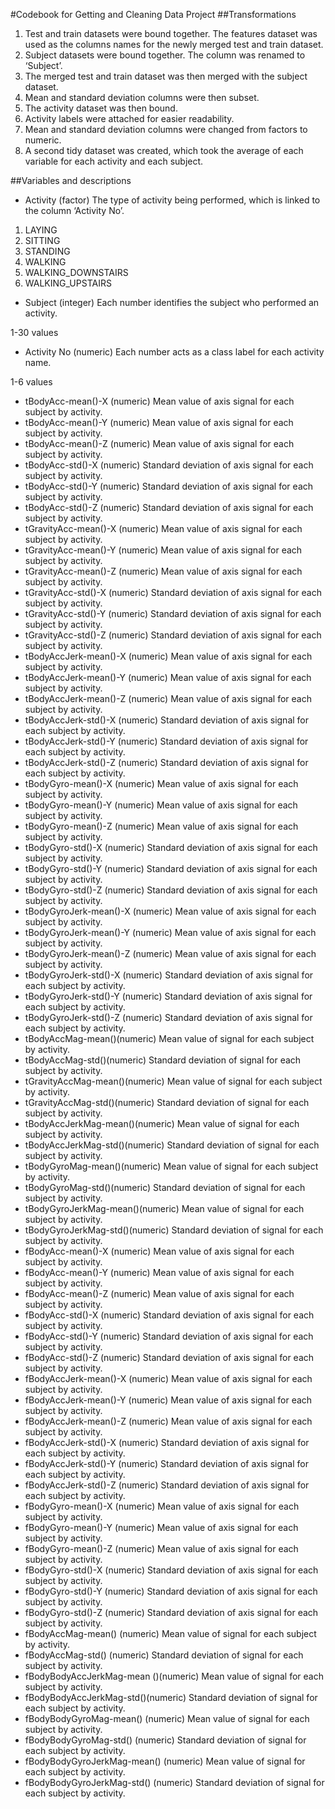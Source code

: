 #Codebook for Getting and Cleaning Data Project
##Transformations
1.	Test and train datasets were bound together. The features dataset was used as the columns names for the newly merged test and train dataset.
2.	Subject datasets were bound together. The column was renamed to ‘Subject’.
3.	The merged test and train dataset was then merged with the subject dataset.
4.	Mean and standard deviation columns were then subset.
5.	The activity dataset was then bound.
6.	Activity labels were attached for easier readability.
7.	Mean and standard deviation columns were changed from factors to numeric.
8.	A second tidy dataset was created, which took the average of each variable for each activity and each subject.

##Variables and descriptions
- Activity (factor) The type of activity being performed, which is linked to the column ‘Activity No’.

1.	LAYING 
2.	SITTING
3.	STANDING
4.	WALKING
5.	WALKING_DOWNSTAIRS
6.	WALKING_UPSTAIRS

- Subject (integer) Each number identifies the subject who performed an activity.

1-30 values
 
- Activity No (numeric) Each number acts as a class label for each activity name.

1-6 values

- tBodyAcc-mean()-X (numeric) Mean value of axis signal for each subject by activity.
- tBodyAcc-mean()-Y (numeric) Mean value of axis signal for each subject by activity.
- tBodyAcc-mean()-Z (numeric) Mean value of axis signal for each subject by activity.
- tBodyAcc-std()-X (numeric) Standard deviation of axis signal for each subject by activity.
- tBodyAcc-std()-Y (numeric) Standard deviation of axis signal for each subject by activity.
- tBodyAcc-std()-Z (numeric) Standard deviation of axis signal for each subject by activity.
- tGravityAcc-mean()-X (numeric) Mean value of axis signal for each subject by activity.
- tGravityAcc-mean()-Y (numeric) Mean value of axis signal for each subject by activity.
- tGravityAcc-mean()-Z (numeric) Mean value of axis signal for each subject by activity.
- tGravityAcc-std()-X (numeric) Standard deviation of axis signal for each subject by activity.
- tGravityAcc-std()-Y (numeric) Standard deviation of axis signal for each subject by activity.
- tGravityAcc-std()-Z (numeric) Standard deviation of axis signal for each subject by activity.
- tBodyAccJerk-mean()-X (numeric) Mean value of axis signal for each subject by activity.
- tBodyAccJerk-mean()-Y (numeric) Mean value of axis signal for each subject by activity.
- tBodyAccJerk-mean()-Z (numeric) Mean value of axis signal for each subject by activity.
- tBodyAccJerk-std()-X (numeric) Standard deviation of axis signal for each subject by activity.
- tBodyAccJerk-std()-Y (numeric) Standard deviation of axis signal for each subject by activity.
- tBodyAccJerk-std()-Z (numeric) Standard deviation of axis signal for each subject by activity.
- tBodyGyro-mean()-X (numeric) Mean value of axis signal for each subject by activity.
- tBodyGyro-mean()-Y (numeric) Mean value of axis signal for each subject by activity.
- tBodyGyro-mean()-Z (numeric) Mean value of axis signal for each subject by activity.
- tBodyGyro-std()-X (numeric) Standard deviation of axis signal for each subject by activity.
- tBodyGyro-std()-Y (numeric) Standard deviation of axis signal for each subject by activity.
- tBodyGyro-std()-Z (numeric) Standard deviation of axis signal for each subject by activity.
- tBodyGyroJerk-mean()-X (numeric) Mean value of axis signal for each subject by activity.
- tBodyGyroJerk-mean()-Y (numeric) Mean value of axis signal for each subject by activity.
- tBodyGyroJerk-mean()-Z (numeric) Mean value of axis signal for each subject by activity.
- tBodyGyroJerk-std()-X (numeric) Standard deviation of axis signal for each subject by activity.
- tBodyGyroJerk-std()-Y (numeric) Standard deviation of axis signal for each subject by activity.
- tBodyGyroJerk-std()-Z (numeric) Standard deviation of axis signal for each subject by activity.
- tBodyAccMag-mean()(numeric) Mean value of signal for each subject by activity.
- tBodyAccMag-std()(numeric) Standard deviation of signal for each subject by activity.
- tGravityAccMag-mean()(numeric) Mean value of signal for each subject by activity.
- tGravityAccMag-std()(numeric) Standard deviation of signal for each subject by activity.
- tBodyAccJerkMag-mean()(numeric) Mean value of signal for each subject by activity.
- tBodyAccJerkMag-std()(numeric) Standard deviation of signal for each subject by activity.
- tBodyGyroMag-mean()(numeric) Mean value of signal for each subject by activity.
- tBodyGyroMag-std()(numeric) Standard deviation of signal for each subject by activity.
- tBodyGyroJerkMag-mean()(numeric) Mean value of signal for each subject by activity.
- tBodyGyroJerkMag-std()(numeric) Standard deviation of signal for each subject by activity.
- fBodyAcc-mean()-X (numeric) Mean value of axis signal for each subject by activity.
- fBodyAcc-mean()-Y (numeric) Mean value of axis signal for each subject by activity.
- fBodyAcc-mean()-Z (numeric) Mean value of axis signal for each subject by activity.
- fBodyAcc-std()-X (numeric) Standard deviation of axis signal for each subject by activity.
- fBodyAcc-std()-Y (numeric) Standard deviation of axis signal for each subject by activity.
- fBodyAcc-std()-Z (numeric) Standard deviation of axis signal for each subject by activity.
- fBodyAccJerk-mean()-X (numeric) Mean value of axis signal for each subject by activity.
- fBodyAccJerk-mean()-Y (numeric) Mean value of axis signal for each subject by activity.
- fBodyAccJerk-mean()-Z (numeric) Mean value of axis signal for each subject by activity.
- fBodyAccJerk-std()-X (numeric) Standard deviation of axis signal for each subject by activity.
- fBodyAccJerk-std()-Y (numeric) Standard deviation of axis signal for each subject by activity.
- fBodyAccJerk-std()-Z (numeric) Standard deviation of axis signal for each subject by activity.
- fBodyGyro-mean()-X (numeric) Mean value of axis signal for each subject by activity.
- fBodyGyro-mean()-Y (numeric) Mean value of axis signal for each subject by activity.
- fBodyGyro-mean()-Z (numeric) Mean value of axis signal for each subject by activity.
- fBodyGyro-std()-X (numeric) Standard deviation of axis signal for each subject by activity.
- fBodyGyro-std()-Y (numeric) Standard deviation of axis signal for each subject by activity.
- fBodyGyro-std()-Z (numeric) Standard deviation of axis signal for each subject by activity.
- fBodyAccMag-mean() (numeric) Mean value of signal for each subject by activity.
- fBodyAccMag-std() (numeric) Standard deviation of signal for each subject by activity.
- fBodyBodyAccJerkMag-mean ()(numeric) Mean value of signal for each subject by activity.
- fBodyBodyAccJerkMag-std()(numeric) Standard deviation of signal for each subject by activity.
- fBodyBodyGyroMag-mean() (numeric) Mean value of signal for each subject by activity.
- fBodyBodyGyroMag-std() (numeric) Standard deviation of signal for each subject by activity.
- fBodyBodyGyroJerkMag-mean() (numeric) Mean value of signal for each subject by activity.
- fBodyBodyGyroJerkMag-std() (numeric) Standard deviation of signal for each subject by activity.

